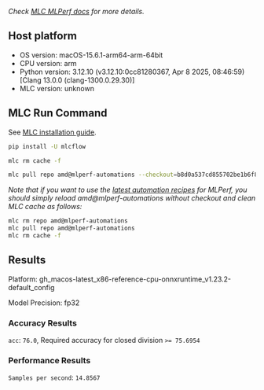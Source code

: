 *Check [MLC MLPerf docs](https://docs.mlcommons.org/inference) for more details.*

## Host platform

* OS version: macOS-15.6.1-arm64-arm-64bit
* CPU version: arm
* Python version: 3.12.10 (v3.12.10:0cc81280367, Apr  8 2025, 08:46:59) [Clang 13.0.0 (clang-1300.0.29.30)]
* MLC version: unknown

## MLC Run Command

See [MLC installation guide](https://docs.mlcommons.org/inference/install/).

```bash
pip install -U mlcflow

mlc rm cache -f

mlc pull repo amd@mlperf-automations --checkout=b8d0a537cd855702be1b6f86b9b16859ccf71e86


```
*Note that if you want to use the [latest automation recipes](https://docs.mlcommons.org/inference) for MLPerf,
 you should simply reload amd@mlperf-automations without checkout and clean MLC cache as follows:*

```bash
mlc rm repo amd@mlperf-automations
mlc pull repo amd@mlperf-automations
mlc rm cache -f

```

## Results

Platform: gh_macos-latest_x86-reference-cpu-onnxruntime_v1.23.2-default_config

Model Precision: fp32

### Accuracy Results 
`acc`: `76.0`, Required accuracy for closed division `>= 75.6954`

### Performance Results 
`Samples per second`: `14.8567`
